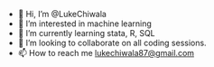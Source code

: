 - 👋 Hi, I’m @LukeChiwala
- 👀 I’m interested in machine learning
- 🌱 I’m currently learning stata, R, SQL
- 💞️ I’m looking to collaborate on all coding sessions.
- 📫 How to reach me lukechiwala87@gmail.com

<!---
LukeChiwala/LukeChiwala is a ✨ special ✨ repository because its `README.md` (this file) appears on your GitHub profile.
You can click the Preview link to take a look at your changes.
--->
